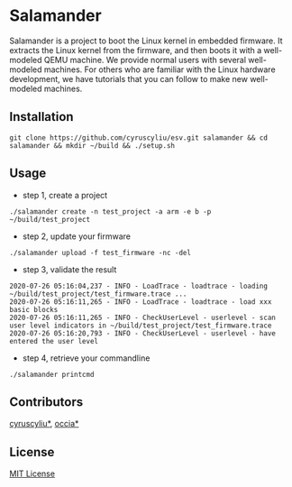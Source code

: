 # Salamander

Salamander is a project to boot the Linux kernel in embedded firmware.
It extracts the Linux kernel from the firmware, and then boots it with a well-modeled QEMU machine.
We provide normal users with several well-modeled machines.
For others who are familiar with the Linux hardware development, we have tutorials that you can follow to make new well-modeled machines.

## Installation

```shell script
git clone https://github.com/cyruscyliu/esv.git salamander && cd salamander && mkdir ~/build && ./setup.sh
```

## Usage

+ step 1, create a project

```shell script
./salamander create -n test_project -a arm -e b -p ~/build/test_project
```

+ step 2, update your firmware

```
./salamander upload -f test_firmware -nc -del
```

+ step 3, validate the result

```
2020-07-26 05:16:04,237 - INFO - LoadTrace - loadtrace - loading ~/build/test_project/test_firmware.trace ...
2020-07-26 05:16:11,265 - INFO - LoadTrace - loadtrace - load xxx basic blocks
2020-07-26 05:16:11,265 - INFO - CheckUserLevel - userlevel - scan user level indicators in ~/build/test_project/test_firmware.trace
2020-07-26 05:16:20,793 - INFO - CheckUserLevel - userlevel - have entered the user level
```

+ step 4, retrieve your commandline

```
./salamander printcmd
```

## Contributors
[cyruscyliu*](https://github.com/cyruscyliu/esv), [occia*](https://github.com/occia)

## License
[MIT License](./LICENSE)
